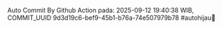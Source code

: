 Auto Commit By Github Action pada: 2025-09-12 19:40:38 WIB, COMMIT_UUID 9d3d19c6-bef9-45b1-b76a-74e507979b78 #autohijau🗿
